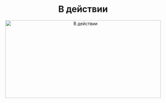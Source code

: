 <div align="center">
<h1 align="center"><span class="tag">В действии</span></h1>
<image alt="В действии"
	title="В действии" width="500" height="250" src="/app/src/main/res/drawable/SVID.gif">
